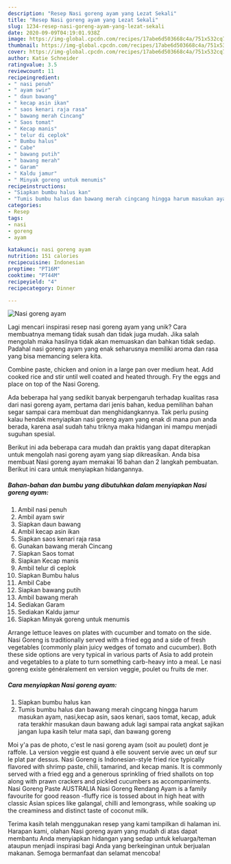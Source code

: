 ```yaml
---
description: "Resep Nasi goreng ayam yang Lezat Sekali"
title: "Resep Nasi goreng ayam yang Lezat Sekali"
slug: 1234-resep-nasi-goreng-ayam-yang-lezat-sekali
date: 2020-09-09T04:19:01.938Z
image: https://img-global.cpcdn.com/recipes/17abe6d503668c4a/751x532cq70/nasi-goreng-ayam-foto-resep-utama.jpg
thumbnail: https://img-global.cpcdn.com/recipes/17abe6d503668c4a/751x532cq70/nasi-goreng-ayam-foto-resep-utama.jpg
cover: https://img-global.cpcdn.com/recipes/17abe6d503668c4a/751x532cq70/nasi-goreng-ayam-foto-resep-utama.jpg
author: Katie Schneider
ratingvalue: 3.5
reviewcount: 11
recipeingredient:
- " nasi penuh"
- " ayam swir"
- " daun bawang"
- " kecap asin ikan"
- " saos kenari raja rasa"
- " bawang merah Cincang"
- " Saos tomat"
- " Kecap manis"
- " telur di ceplok"
- " Bumbu halus"
- " Cabe"
- " bawang putih"
- " bawang merah"
- " Garam"
- " Kaldu jamur"
- " Minyak goreng untuk menumis"
recipeinstructions:
- "Siapkan bumbu halus kan"
- "Tumis bumbu halus dan bawang merah cingcang hingga harum masukan ayam, nasi,kecap asin, saos kenari, saos tomat, kecap, aduk rata terakhir masukan daun bawang aduk lagi sampai rata angkat sajikan jangan lupa kasih telur mata sapi, dan bawang goreng"
categories:
- Resep
tags:
- nasi
- goreng
- ayam

katakunci: nasi goreng ayam 
nutrition: 151 calories
recipecuisine: Indonesian
preptime: "PT16M"
cooktime: "PT44M"
recipeyield: "4"
recipecategory: Dinner

---
```



![Nasi goreng ayam](https://img-global.cpcdn.com/recipes/17abe6d503668c4a/751x532cq70/nasi-goreng-ayam-foto-resep-utama.jpg)

Lagi mencari inspirasi resep nasi goreng ayam yang unik? Cara membuatnya memang tidak susah dan tidak juga mudah. Jika salah mengolah maka hasilnya tidak akan memuaskan dan bahkan tidak sedap. Padahal nasi goreng ayam yang enak seharusnya memiliki aroma dan rasa yang bisa memancing selera kita.

Combine paste, chicken and onion in a large pan over medium heat. Add cooked rice and stir until well coated and heated through. Fry the eggs and place on top of the Nasi Goreng.

Ada beberapa hal yang sedikit banyak berpengaruh terhadap kualitas rasa dari nasi goreng ayam, pertama dari jenis bahan, kedua pemilihan bahan segar sampai cara membuat dan menghidangkannya. Tak perlu pusing kalau hendak menyiapkan nasi goreng ayam yang enak di mana pun anda berada, karena asal sudah tahu triknya maka hidangan ini mampu menjadi suguhan spesial.


Berikut ini ada beberapa cara mudah dan praktis yang dapat diterapkan untuk mengolah nasi goreng ayam yang siap dikreasikan. Anda bisa membuat Nasi goreng ayam memakai 16 bahan dan 2 langkah pembuatan. Berikut ini cara untuk menyiapkan hidangannya.

<!--inarticleads1-->

##### Bahan-bahan dan bumbu yang dibutuhkan dalam menyiapkan Nasi goreng ayam:

1. Ambil  nasi penuh
1. Ambil  ayam swir
1. Siapkan  daun bawang
1. Ambil  kecap asin ikan
1. Siapkan  saos kenari raja rasa
1. Gunakan  bawang merah Cincang
1. Siapkan  Saos tomat
1. Siapkan  Kecap manis
1. Ambil  telur di ceplok
1. Siapkan  Bumbu halus
1. Ambil  Cabe
1. Siapkan  bawang putih
1. Ambil  bawang merah
1. Sediakan  Garam
1. Sediakan  Kaldu jamur
1. Siapkan  Minyak goreng untuk menumis


Arrange lettuce leaves on plates with cucumber and tomato on the side. Nasi Goreng is traditionally served with a fried egg and a side of fresh vegetables (commonly plain juicy wedges of tomato and cucumber). Both these side options are very typical in various parts of Asia to add protein and vegetables to a plate to turn something carb-heavy into a meal. Le nasi goreng existe généralement en version veggie, poulet ou fruits de mer. 

<!--inarticleads2-->

##### Cara menyiapkan Nasi goreng ayam:

1. Siapkan bumbu halus kan
1. Tumis bumbu halus dan bawang merah cingcang hingga harum masukan ayam, nasi,kecap asin, saos kenari, saos tomat, kecap, aduk rata terakhir masukan daun bawang aduk lagi sampai rata angkat sajikan jangan lupa kasih telur mata sapi, dan bawang goreng


Moi y&#39;a pas de photo, c&#39;est le nasi goreng ayam (soit au poulet) dont je raffole. La version veggie est quand à elle souvent servie avec un œuf sur le plat par dessus. Nasi Goreng is Indonesian-style fried rice typically flavored with shrimp paste, chili, tamarind, and kecap manis. It is commonly served with a fried egg and a generous sprinkling of fried shallots on top along with prawn crackers and pickled cucumbers as accompaniments. Nasi Goreng Paste AUSTRALIA Nasi Goreng Rendang Ayam is a family favourite for good reason -fluffy rice is tossed about in high heat with classic Asian spices like galangal, chilli and lemongrass, while soaking up the creaminess and distinct taste of coconut milk. 

Terima kasih telah menggunakan resep yang kami tampilkan di halaman ini. Harapan kami, olahan Nasi goreng ayam yang mudah di atas dapat membantu Anda menyiapkan hidangan yang sedap untuk keluarga/teman ataupun menjadi inspirasi bagi Anda yang berkeinginan untuk berjualan makanan. Semoga bermanfaat dan selamat mencoba!
